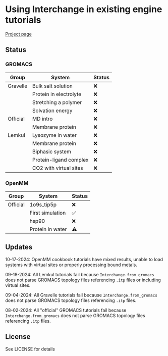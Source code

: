 # Using Interchange in existing engine tutorials

[Project page](https://openforcefield.atlassian.net/wiki/spaces/IN/pages/2758344711/Project+Plan+Common+workflow+conversion+via+Interchange)

## Status

### GROMACS

| Group | System | Status |
|--|--|--|
| Gravelle | Bulk salt solution | :x: |
| | Protein in electrolyte | :x: |
| | Stretching a polymer | :x: |
| | Solvation energy | :x: |
| Official | MD intro | :x: |
| | Membrane protein | :x: |
| Lemkul | Lysozyme in water | :x: |
| | Membrane protein | :x: |
| | Biphasic system | :x: |
| | Protein-ligand complex | :x: |
| | CO2 with virtual sites | :x: |

### OpenMM

| Group | System | Status |
|--|--|--|
| Official | 1o9s_tip5p | :x: |
| | First simulation | :white_check_mark: |
| | hsp90 | :x: |
| | Protein in water | :warning: |

## Updates

10-17-2024: OpenMM cookbook tutorials have mixed results, unable to load systems with virtual sites or properly processing bound metals.

09-18-2024: All Lemkul tutorials fail because `Interchange.from_gromacs` does not parse GROMACS topology files referencing `.itp` files or including virtual sites.

09-04-2024: All Gravelle tutorials fail because `Interchange.from_gromacs` does not parse GROMACS topology files referencing `.itp` files.

08-02-2024: All "official" GROMACS tutorials fail because `Interchange.from_gromacs` does not parse GROMACS topology files referencing `.itp` files.

## License

See LICENSE for details
